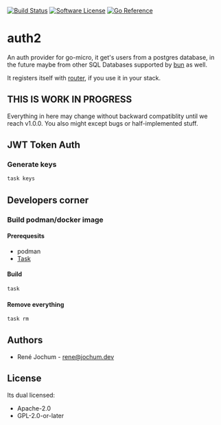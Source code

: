 [![Build Status](https://drone.fk.jochum.dev/api/badges/jo-micro/auth2/status.svg)](https://drone.fk.jochum.dev/jo-micro/auth2)
[![Software License](https://img.shields.io/badge/license-Apache%202.0-brightgreen.svg?style=flat-square)](LICENSE)
[![Go Reference](https://pkg.go.dev/badge/jochum.dev/jo-micro/auth2.svg)](https://pkg.go.dev/jochum.dev/jo-micro/auth2)

# auth2

An auth provider for go-micro, it get's users from a postgres database, in the future maybe from other SQL Databases supported by [bun](https://bun.uptrace.dev/) as well.

It registers itself with [router](https://jochum.dev/jo-micro/router), if you use it in your stack.

## THIS IS WORK IN PROGRESS

Everything in here may change without backward compatiblity until we reach v1.0.0. You also might except bugs or half-implemented stuff.

## JWT Token Auth

### Generate keys

```bash
task keys
```

## Developers corner

### Build podman/docker image

#### Prerequesits

- podman
- [Task](https://taskfile.dev/#/installation)

#### Build

```bash
task
```

#### Remove everything

```bash
task rm
```

## Authors

- René Jochum - rene@jochum.dev

## License

Its dual licensed:

- Apache-2.0
- GPL-2.0-or-later
